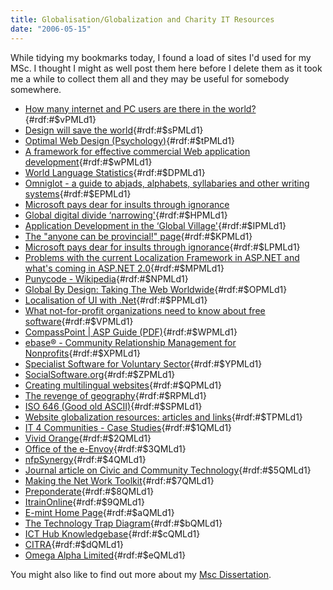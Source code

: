 ```yaml
---
title: Globalisation/Globalization and Charity IT Resources
date: "2006-05-15"
---
```


While tidying my bookmarks today, I found a load of sites I'd used for my MSc. I thought I might as well post them here before I delete them as it took me a while to collect them all and they may be useful for somebody somewhere.

- [How many internet and PC users are there in the world?](http://www.geohive.com/global/geo.php?xml=ec_inet&xsl=ec_inet){#rdf:#\$vPMLd1}
- [Design will save the world](http://www.artlebedev.com/studio/slogan/){#rdf:#\$sPMLd1}
- [Optimal Web Design (Psychology)](http://psychology.wichita.edu/optimalweb/international.htm){#rdf:#\$tPMLd1}
- [A framework for effective commercial Web application development](http://www.ingentaconnect.com/search/expand?pub=infobike://mcb/172/1998/00000008/00000002/art00008){#rdf:#\$wPMLd1}
- [World Language Statistics](http://www.worldlingo.com/en/resources/language_statistics.html){#rdf:#\$DPMLd1}
- [Omniglot - a guide to abjads, alphabets, syllabaries and other writing systems](http://www.omniglot.com/index.htm){#rdf:#\$EPMLd1}
- [Microsoft pays dear for insults through ignorance](http://www.guardian.co.uk/uk_news/story/0,3604,1285890,00.html)
- [Global digital divide &#8216;narrowing'](http://news.bbc.co.uk/1/hi/technology/4296919.stm){#rdf:#\$HPMLd1}
- [Application Development in the &#8216;Global Village'](http://www.gartner.com/pages/story.php.id.2340.s.8.jsp){#rdf:#\$IPMLd1}
- [The "anyone can be provincial!" page](http://www.trigeminal.com/samples/provincial.html){#rdf:#\$KPMLd1}
- [Microsoft pays dear for insults through ignorance](http://www.guardian.co.uk/online/news/0,12597,1286066,00.html){#rdf:#\$LPMLd1}
- [Problems with the current Localization Framework in ASP.NET and what's coming in ASP.NET 2.0](http://weblogs.asp.net/plip/archive/2004/04/11/111139.aspx){#rdf:#\$MPMLd1}
- [Punycode - Wikipedia](http://en.wikipedia.org/wiki/Punycode){#rdf:#\$NPMLd1}
- [Global By Design: Taking The Web Worldwide](http://bytelevel.com/globalbydesign/){#rdf:#\$OPMLd1}
- [Localisation of UI with .Net](http://channel9.msdn.com/ShowPost.aspx?PostID=24721#24721){#rdf:#\$PPMLd1}
- [What not-for-profit organizations need to know about free software](http://www.communitybandwidth.ca/articles/free_software){#rdf:#\$VPMLd1}
- [CompassPoint | ASP Guide (PDF)](http://www.compasspoint.org/assets/216_enonprofit.pdf){#rdf:#\$WPMLd1}
- [ebase® - Community Relationship Management for Nonprofits](http://www.ebase.org/){#rdf:#\$XPMLd1}
- [Specialist Software for Voluntary Sector](http://www.volresource.org.uk/swit/index.htm){#rdf:#\$YPMLd1}
- [SocialSoftware.org](http://socialsoftware.org/Home/Themes%2CInfoandlinks){#rdf:#\$ZPMLd1}
- [Creating multilingual websites](http://www.openmymind.net/localization/){#rdf:#\$QPMLd1}
- [The revenge of geography](http://www.economist.com/science/tq/displayStory.cfm?story_id=1620794){#rdf:#\$RPMLd1}
- [ISO 646 (Good old ASCII)](http://czyborra.com/charsets/iso646.html){#rdf:#\$SPMLd1}
- [Website globalization resources: articles and links](http://bytelevel.com/global/){#rdf:#\$TPMLd1}
- [IT 4 Communities - Case Studies](http://www.it4communities.org.uk/it4c/home/casestudies.jsp){#rdf:#\$1QMLd1}
- [Vivid Orange](http://www.vividorange.com/){#rdf:#\$2QMLd1}
- [Office of the e-Envoy](http://archive.cabinetoffice.gov.uk/e-envoy/index-content.htm){#rdf:#\$3QMLd1}
- [nfpSynergy](http://www.nfpsynergy.net/){#rdf:#\$4QMLd1}
- [Journal article on Civic and Community Technology](http://www.makingthenetwork.org/docs/journal.htm){#rdf:#\$5QMLd1}
- [Making the Net Work Toolkit](http://www.makingthenetwork.org/tools/culture.htm){#rdf:#\$7QMLd1}
- [Preponderate](http://www.preponderate.co.uk/redefiningprofit.htm){#rdf:#\$8QMLd1}
- [ItrainOnline](http://itrainonline.org/){#rdf:#\$9QMLd1}
- [E-mint Home Page](http://www.e-mint.org.uk/){#rdf:#\$aQMLd1}
- [The Technology Trap Diagram](http://www.makingthenetwork.org/tools/matrix.htm){#rdf:#\$bQMLd1}
- [ICT Hub Knowledgebase](http://www.lasa.org.uk/knowledgebase/index.shtml){#rdf:#\$cQMLd1}
- [CITRA](http://www.citra.org.uk/index.php){#rdf:#\$dQMLd1}
- [Omega Alpha Limited](http://www.omega-alpha.com/community2.htm){#rdf:#\$eQMLd1}

You might also like to find out more about my [Msc Dissertation](/404).
